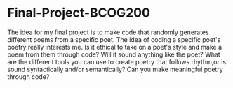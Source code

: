 # Final-Project-BCOG200
The idea for my final project is to make code that randomly generates different poems from a specific poet. The idea of coding a specific poet's poetry really interests me. Is it ethical to take on a poet's style and make a poem from them through code? Will it sound anything like the poet? What are the different tools you can use to create poetry that follows rhythm,or is sound syntactically and/or semantically? Can you make meaningful poetry through code?

